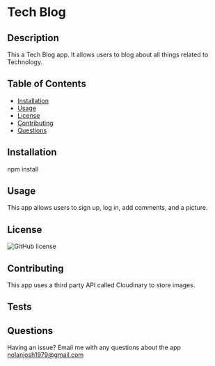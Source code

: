 
# Tech Blog

## Description
This a Tech Blog app. It allows users to blog about all things related to Technology.

## Table of Contents
- [Installation](#installation)
- [Usage](#usage)
- [License](#license)
- [Contributing](#contributing)
- [Questions](#questions)

## Installation
npm install

## Usage
This app allows users to sign up, log in, add comments, and a picture.

## License
![GitHub license](https://img.shields.io/badge/license-MIT-blue.svg)

## Contributing
This app uses a third party API called Cloudinary to store images.

## Tests


## Questions
Having an issue? Email me with any questions about the app nolanjosh1979@gmail.com
